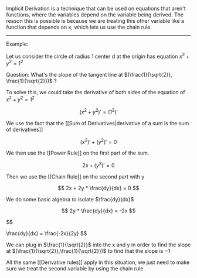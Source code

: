 Implicit Derivation is a technique that can be used on equations that aren't functions, where the variables depend on the variable being derived. The reason this is possible is because we are treating this other variable like a function that depends on x, which lets us use the chain rule. 
___
Example:

Let us consider the circle of radius 1 center d at the origin has equation $x^2+y^2=1^2$

Question: What's the slope of the tangent line at $(\frac{1}{\sqrt{2}}, \frac{1}{\sqrt{2}})$ ?

To solve this, we could take the derivative of both sides of the equation of $x^2+y^2=1^2$

$$
(x^2+y^2)'=(1^2)'
$$

We use the fact that the [[Sum of Derivatives|derivative of a sum is the sum of derivatives]]  

$$
(x^2)' + (y^2)' = 0
$$

We then use the [[Power Rule]] on the first part of the sum.

$$
2x + (y^2)' = 0
$$

Then we use the [[Chain Rule]] on the second part with y

$$
2x + 2y * \frac{dy}{dx} = 0
$$

We do some basic algebra to isolate $\frac{dy}{dx}$ 

$$
 2y * \frac{dy}{dx} = -2x
 $$

 $$
 
 \frac{dy}{dx} = \frac{-2x}{2y}
 $$

We can plug in $\frac{1}{\sqrt{2}}$ into the x and y in order to find the slope at $(\frac{1}{\sqrt{2}},\frac{1}{\sqrt{2}})$ to find that the slope is $-1$

All the same [[Derivative rules]] apply in this situation, we just need to make sure we treat the second variable by using the chain rule.
